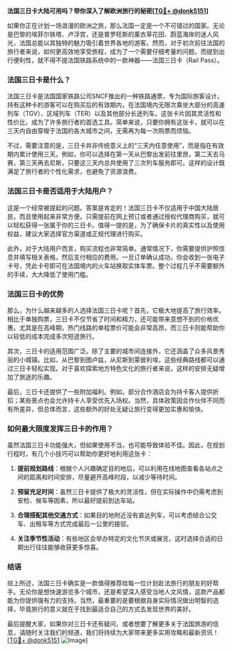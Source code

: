 **法国三日卡大陆可用吗？带你深入了解欧洲旅行的秘密[[TG💪+ @donk5151](https://t.me/s/donk5151)]**

如果你正在计划一场浪漫的欧洲之旅，那么法国一定是一个不可错过的国家。无论是巴黎的埃菲尔铁塔、卢浮宫，还是普罗旺斯的薰衣草花田、蔚蓝海岸的迷人风光，法国总能以其独特的魅力吸引着世界各地的游客。然而，对于初次前往法国的旅行者来说，如何更高效地享受旅程，成为了一个需要仔细考量的问题。而提到出行便利性，就不得不提法国铁路系统中的一款神器——法国三日卡（Rail Pass）。

### 法国三日卡是什么？

法国三日卡是法国国家铁路公司SNCF推出的一种铁路通票，专为国际旅客设计。持有这种卡的游客可以在购买后的有效期内，在法国境内无限次乘坐大部分的高速列车（TGV）、区域列车（TER）以及其他部分长途列车。这张卡片因其灵活性和性价比，成为了许多旅行者的首选工具。简单来说，只要你拥有这张卡，就可以在三天内自由穿梭于法国的各大城市之间，无需再为每一次购票而烦恼。

不过，需要注意的是，三日卡并非传统意义上的“三天内任意使用”，而是指在有效期内累计使用三天。例如，你可以选择在第一天从巴黎出发前往里昂，第二天去马赛，第三天再去尼斯，只要这三天内总共使用了三次列车服务即可。这样的设计既满足了旅行者的个性化需求，也避免了资源浪费。

### 法国三日卡是否适用于大陆用户？

这是一个经常被提起的问题。答案是肯定的！法国三日卡不仅适用于中国大陆居民，而且使用起来非常方便。只需提前在网上预订或者通过授权代理商购买，就可以轻松获得一张属于你的三日卡。值得一提的是，为了确保卡片的真实性以及使用权益，建议大家选择官方渠道或正规代理进行购买。

此外，对于大陆用户而言，购买流程也非常简单。通常情况下，你需要提供护照信息并填写相关表格，然后支付相应的费用。一旦订单确认成功，你会收到一张电子卡号，凭此卡号即可在法国境内的火车站换取实体车票。整个过程几乎不需要额外的手续，大大降低了使用门槛。

### 法国三日卡的优势

那么，为什么越来越多的人选择法国三日卡呢？首先，它极大地提高了旅行效率。相比于单独购票，三日卡不仅节省了时间和精力，还可能带来意想不到的价格优惠。尤其是在高峰期，热门线路的单程票价可能会非常高昂，而三日卡则能帮助你以较低的成本完成多次短途旅行。

其次，三日卡的适用范围广泛。除了主要的城市间连接外，它还涵盖了众多风景秀丽的小城镇。比如，从巴黎到图卢兹，从尼斯到蒙彼利埃，这些经典路线都可以通过三日卡轻松实现。对于喜欢探索地方特色文化的旅行者来说，这样的安排无疑增加了旅途的乐趣。

最后，三日卡还提供了一些附加福利。例如，部分合作酒店会为持卡客人提供折扣；某些景点也会允许持卡人享受优先入场权。当然，具体政策因合作伙伴不同而有所差异，但总体而言，这些额外的好处无疑让旅行变得更加实惠和愉快。

### 如何最大限度发挥三日卡的作用？

虽然法国三日卡功能强大，但如果使用不当，也可能导致体验不佳。因此，在规划行程时，有几个小技巧可以帮助你更好地利用这张卡：

1. **提前规划路线**：根据个人兴趣确定目的地后，可以利用在线地图查看各站点之间的距离和时间安排，尽量避开高峰时段，以减少等待时间。
   
2. **预留充足时间**：虽然三日卡提供了极大的灵活性，但在实际操作中仍需考虑到安检、候车等因素，所以最好提前到达车站。
   
3. **合理搭配其他交通方式**：如果目的地附近没有直达列车，可以考虑结合公交车、出租车等方式完成最后一公里的接驳。
   
4. **关注季节性活动**：有些地区会举办特定的文化节庆或展览，这时选择合适的日期出行往往能够收获更多惊喜。

### 结语

综上所述，法国三日卡确实是一款值得推荐给每一位计划赴法旅行的朋友的好帮手。无论你是想快速游览多个城市，还是希望深入感受当地人文风情，这款产品都能为你提供强有力的支持。当然，最重要的是要根据自身实际情况做出明智的选择，毕竟旅行的意义就在于找到最适合自己的方式去发现世界的美好。

最后提醒大家，如果你对三日卡还有疑问，或者想要了解更多关于法国旅游的信息，请随时关注我们的频道，我们将持续为大家带来更多实用攻略和最新资讯！[[TG💪+ @donk5151](https://t.me/s/donk5151) ![Image](https://i.postimg.cc/rwNCRYN7/Snipaste-2025-04-30-17-27-05.png)]